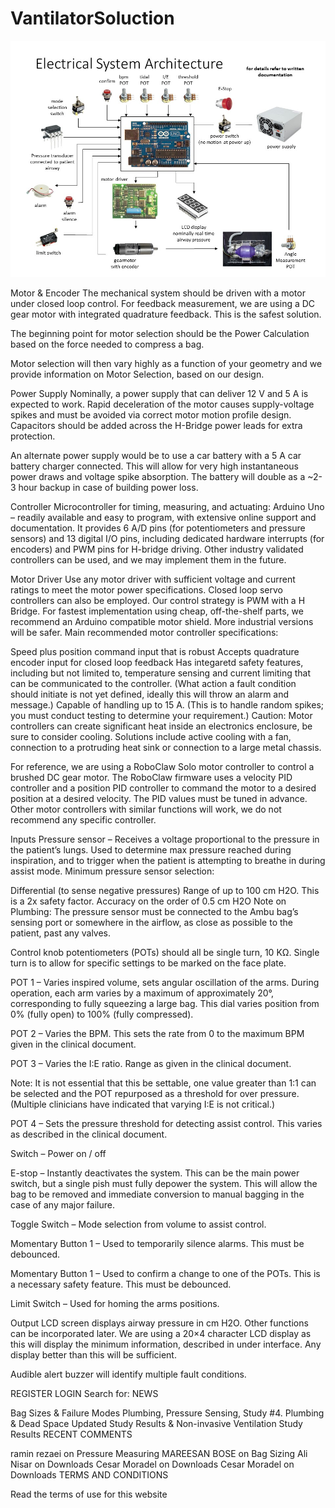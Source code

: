 # VantilatorSoluction

<img src="https://github.com/noorkhokhar99/VantilatorSoluction/blob/master/Electrical-System-Architecture-3.jpg">

Motor & Encoder
The mechanical system should be driven with a motor under closed loop control. For feedback measurement, we are using a DC gear motor with integrated quadrature feedback. This is the safest solution.

The beginning point for motor selection should be the Power Calculation based on the force needed to compress a bag.

Motor selection will then vary highly as a function of your geometry and we provide information on Motor Selection, based on our design.

Power Supply
Nominally, a power supply that can deliver 12 V and 5 A is expected to work. Rapid deceleration of the motor causes supply-voltage spikes and must be avoided via correct motor motion profile design. Capacitors should be added across the H-Bridge power leads for extra protection. 

An alternate power supply would be to use a car battery with a 5 A car battery charger connected. This will allow for very high instantaneous power draws and voltage spike absorption. The battery will double as a ~2-3 hour backup in case of building power loss.

Controller
Microcontroller for timing, measuring, and actuating: Arduino Uno – readily available and easy to program, with extensive online support and documentation. It provides 6 A/D pins (for potentiometers and pressure sensors) and 13 digital I/O pins, including dedicated hardware interrupts (for encoders) and PWM pins for H-bridge driving. Other industry validated controllers can be used, and we may implement them in the future.

Motor Driver
Use any motor driver with sufficient voltage and current ratings to meet the motor power specifications. Closed loop servo controllers can also be employed. Our control strategy is PWM with a H Bridge. For fastest implementation using cheap, off-the-shelf parts, we recommend an Arduino compatible motor shield. More industrial versions will be safer. Main recommended motor controller specifications:

Speed plus position command input that is robust
Accepts quadrature encoder input for closed loop feedback
Has integaretd safety features, including but not limited to, temperature sensing and current limiting that can be communicated to the controller. (What action a fault condition should initiate is not yet defined, ideally this will throw an alarm and message.)
Capable of handling up to 15 A. (This is to handle random spikes; you must conduct testing to determine your requirement.)
Caution: Motor controllers can create significant heat inside an electronics enclosure, be sure to consider cooling. Solutions include active cooling with a fan, connection to a protruding heat sink or connection to a large metal chassis.

For reference, we are using a RoboClaw Solo motor controller to control a brushed DC gear motor. The RoboClaw firmware uses a velocity PID controller and a position PID controller to command the motor to a desired position at a desired velocity. The PID values must be tuned in advance. Other motor controllers with similar functions will work, we do not recommend any specific controller.

Inputs
Pressure sensor – Receives a voltage proportional to the pressure in the patient’s lungs. Used to determine max pressure reached during inspiration, and to trigger when the patient is attempting to breathe in during assist mode. Minimum pressure sensor selection:

Differential (to sense negative pressures)
Range of up to 100 cm H2O. This is a 2x safety factor.
Accuracy on the order of 0.5 cm H2O
Note on Plumbing: The pressure sensor must be connected to the Ambu bag’s sensing port or somewhere in the airflow, as close as possible to the patient, past any valves.

Control knob potentiometers (POTs) should all be single turn, 10 KΩ. Single turn is to allow for specific settings to be marked on the face plate.

POT 1 – Varies inspired volume, sets angular oscillation of the arms. During operation, each arm varies by a maximum of approximately 20°, corresponding to fully squeezing a large bag. This dial varies position from 0% (fully open) to 100% (fully compressed).

POT 2 – Varies the BPM. This sets the rate from 0 to the maximum BPM given in the clinical document.

POT 3 – Varies the I:E ratio. Range as given in the clinical document.

Note: It is not essential that this be settable, one value greater than 1:1 can be selected and the POT repurposed as a threshold for over pressure. (Multiple clinicians have indicated that varying I:E is not critical.)

POT 4 – Sets the pressure threshold for detecting assist control. This varies as described in the clinical document.

Switch – Power on / off

E-stop – Instantly deactivates the system. This can be the main power switch, but a single pish must fully depower the system. This will allow the bag to be removed and immediate conversion to manual bagging in the case of any major failure.

Toggle Switch – Mode selection from volume to assist control.

Momentary Button 1 – Used to temporarily silence alarms. This must be debounced.

Momentary Button 1 – Used to confirm a change to one of the POTs. This is a necessary safety feature. This must be debounced.

Limit Switch – Used for homing the arms positions.

Output
LCD screen displays airway pressure in cm H2O. Other functions can be incorporated later. We are using a 20×4 character LCD display as this will display the minimum information, described in under interface. Any display better than this will be sufficient.

Audible alert buzzer will identify multiple fault conditions.


REGISTER
LOGIN
Search for:
NEWS

Bag Sizes & Failure Modes
Plumbing, Pressure Sensing, Study #4.
Plumbing & Dead Space
Updated Study Results & Non-invasive Ventilation
Study Results
RECENT COMMENTS

ramin rezaei on Pressure Measuring
MAREESAN BOSE on Bag Sizing
Ali Nisar on Downloads
Cesar Moradel on Downloads
Cesar Moradel on Downloads
TERMS AND CONDITIONS

Read the terms of use for this website
